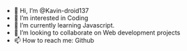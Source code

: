 - 👋 Hi, I’m @Kavin-droid137
- 👀 I’m interested in Coding
- 🌱 I’m currently learning Javascript.
- 💞️ I’m looking to collaborate on Web development projects
- 📫 How to reach me: Github

<!---
Kavin-droid137/Kavin-droid137 is a ✨ special ✨ repository because its `README.md` (this file) appears on your GitHub profile.
You can click the Preview link to take a look at your changes.
--->
